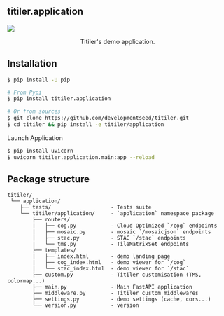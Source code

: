 ## titiler.application

<img style="max-width:400px" src="https://user-images.githubusercontent.com/10407788/115224800-53d9d980-a0db-11eb-86c3-1c94fde3ed4a.png"/>
<p align="center">Titiler's demo application.</p>

## Installation

```bash
$ pip install -U pip

# From Pypi
$ pip install titiler.application

# Or from sources
$ git clone https://github.com/developmentseed/titiler.git
$ cd titiler && pip install -e titiler/application
```

Launch Application
```bash
$ pip install uvicorn
$ uvicorn titiler.application.main:app --reload
```

## Package structure

```
titiler/
 └── application/
    ├── tests/                   - Tests suite
    └── titiler/application/     - `application` namespace package
        ├── routers/
        |   ├── cog.py           - Cloud Optimized `/cog` endpoints
        |   ├── mosaic.py        - mosaic `/mosaicjson` endpoints
        |   ├── stac.py          - STAC `/stac` endpoints
        |   └── tms.py           - TileMatrixSet endpoints
        ├── templates/
        |   ├── index.html       - demo landing page
        |   ├── cog_index.html   - demo viewer for `/cog`
        |   └── stac_index.html  - demo viewer for `/stac`
        ├── custom.py            - Titiler customisation (TMS, colormap...)
        ├── main.py              - Main FastAPI application
        ├── middleware.py        - Titiler custom middlewares
        ├── settings.py          - demo settings (cache, cors...)
        └── version.py           - version
```

